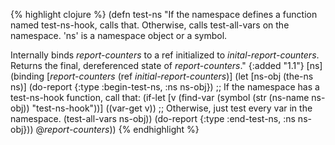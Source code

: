 {% highlight clojure %}
(defn test-ns
  "If the namespace defines a function named test-ns-hook, calls that.
  Otherwise, calls test-all-vars on the namespace.  'ns' is a
  namespace object or a symbol.

  Internally binds *report-counters* to a ref initialized to
  *inital-report-counters*.  Returns the final, dereferenced state of
  *report-counters*."
  {:added "1.1"}
  [ns]
  (binding [*report-counters* (ref *initial-report-counters*)]
    (let [ns-obj (the-ns ns)]
      (do-report {:type :begin-test-ns, :ns ns-obj})
      ;; If the namespace has a test-ns-hook function, call that:
      (if-let [v (find-var (symbol (str (ns-name ns-obj)) "test-ns-hook"))]
	((var-get v))
        ;; Otherwise, just test every var in the namespace.
        (test-all-vars ns-obj))
      (do-report {:type :end-test-ns, :ns ns-obj}))
    @*report-counters*))
{% endhighlight %}
